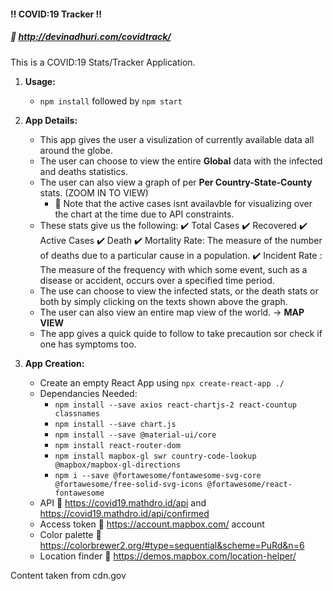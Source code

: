 
#### :bangbang: COVID:19 Tracker :bangbang:  
##### :link: http://devinadhuri.com/covidtrack/
 
This is a COVID:19 Stats/Tracker Application. <br />
1. **Usage:**
	- ```npm install``` followed by ```npm start```
3. **App Details:**
    - This app gives the user a visulization of currently available data all around the globe.
    - The user can choose to view the entire **Global** data with the infected and deaths statistics. 
    - The user can also view a graph of per **Per Country-State-County** stats. (ZOOM IN TO VIEW)
	    -  :small_red_triangle: Note that the active cases isnt availavble for visualizing over the chart at the time due to API constraints. 
    -  These stats give us the following:
	    :heavy_check_mark: Total Cases
	    :heavy_check_mark: Recovered
	    :heavy_check_mark: Active Cases
	    :heavy_check_mark:  Death
	    :heavy_check_mark:  Mortality Rate: The measure of the number of deaths due to a particular cause in a population.
	    :heavy_check_mark: Incident Rate : The measure of the frequency with which some event, such as a disease or accident, occurs over a specified time period.
	  - The use can choose to view the infected stats, or the death stats or both by simply clicking on the texts shown above the graph.
	  - The user can also view an entire map view of the world. -> **MAP VIEW**
	  - The app gives a quick quide to follow to take precaution sor check if one has symptoms too.

4. **App Creation:**
	- Create an empty React App using ```npx create-react-app ./```
	- Dependancies Needed:
		- ```npm install --save axios react-chartjs-2 react-countup classnames```
		- ```npm install --save chart.js```
		- ```npm install --save @material-ui/core```
		- ```npm install react-router-dom```
		- ```npm install mapbox-gl swr country-code-lookup @mapbox/mapbox-gl-directions```
		- ```npm i --save @fortawesome/fontawesome-svg-core  @fortawesome/free-solid-svg-icons @fortawesome/react-fontawesome```
	- API :link: https://covid19.mathdro.id/api and https://covid19.mathdro.id/api/confirmed
	- Access token  :link: https://account.mapbox.com/ account
	- Color palette :link: https://colorbrewer2.org/#type=sequential&scheme=PuRd&n=6
	- Location finder :link: https://demos.mapbox.com/location-helper/

Content taken from cdn.gov